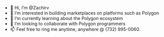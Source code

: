 - 👋 Hi, I’m @Zachirv
- 👀 I’m interested in building marketplaces on platforms such as Polygon
- 🌱 I’m currently learning about the Polygon ecosystem
- 💞️ I’m looking to collaborate with Polygon programmers
- 📫 Feel free to ring me anytime, anywhere @ (732) 995-0060. 

<!---
Zachirv/Zachirv is a ✨ special ✨ repository because its `README.md` (this file) appears on your GitHub profile.
You can click the Preview link to take a look at your changes.
--->
